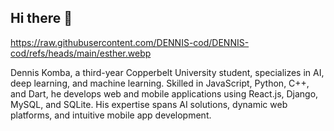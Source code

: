 ## Hi there 👋
https://raw.githubusercontent.com/DENNIS-cod/DENNIS-cod/refs/heads/main/esther.webp

Dennis Komba, a third-year Copperbelt University student, specializes in AI, deep learning, and machine learning. Skilled in JavaScript, Python, C++, and Dart, he develops web and mobile applications using React.js, Django, MySQL, and SQLite. His expertise spans AI solutions, dynamic web platforms, and intuitive mobile app development.
